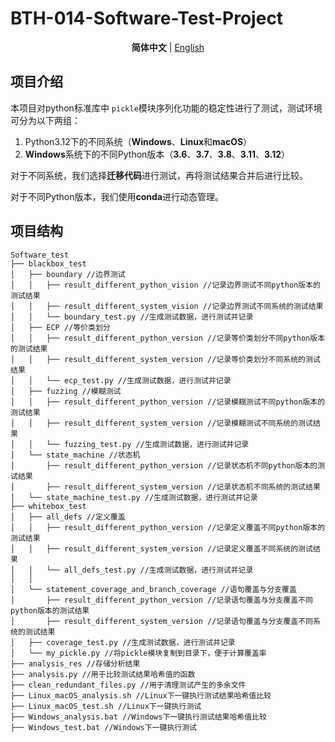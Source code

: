 # BTH-014-Software-Test-Project

<div align="center">

**简体中文** | [English](./README_EN.md)

</div>

## 项目介绍

本项目对python标准库中 `pickle`模块序列化功能的稳定性进行了测试，测试环境可分为以下两组：

1. Python3.12下的不同系统（**Windows**、**Linux**和**macOS**）
2. **Windows**系统下的不同Python版本（**3.6**、**3.7**、**3.8**、**3.11**、**3.12**）

对于不同系统，我们选择**迁移代码**进行测试，再将测试结果合并后进行比较。

对于不同Python版本，我们使用**conda**进行动态管理。

## 项目结构

```
Software_test
├── blackbox_test
│   ├── boundary //边界测试
│   │   ├── result_different_python_vision //记录边界测试不同python版本的测试结果
│   │   ├── result_different_system_vision //记录边界测试不同系统的测试结果
│   │   └── boundary_test.py //生成测试数据，进行测试并记录
│   ├── ECP //等价类划分
│   │   ├── result_different_python_version //记录等价类划分不同python版本的测试结果
│   │   ├── result_different_system_version //记录等价类划分不同系统的测试结果
│   │   └── ecp_test.py //生成测试数据，进行测试并记录
│   ├── fuzzing //模糊测试
│   │   ├── result_different_python_version //记录模糊测试不同python版本的测试结果
│   │   ├── result_different_system_version //记录模糊测试不同系统的测试结果
│   │   └── fuzzing_test.py //生成测试数据，进行测试并记录
│   └── state_machine //状态机
│       ├── result_different_python_version //记录状态机不同python版本的测试结果
│       ├── result_different_system_version //记录状态机不同系统的测试结果
│	└── state_machine_test.py //生成测试数据，进行测试并记录
├── whitebox_test
│   ├── all_defs //定义覆盖
│   │   ├── result_different_python_version //记录定义覆盖不同python版本的测试结果
│   │   ├── result_different_system_version //记录定义覆盖不同系统的测试结果
│   │   └── all_defs_test.py //生成测试数据，进行测试并记录
│   │   
│   └── statement_coverage_and_branch_coverage //语句覆盖与分支覆盖
│       ├── result_different_python_version //记录语句覆盖与分支覆盖不同python版本的测试结果
│       ├── result_different_system_version //记录语句覆盖与分支覆盖不同系统的测试结果
│	├── coverage_test.py //生成测试数据，进行测试并记录
│	└── my_pickle.py //将pickle模块复制到目录下，便于计算覆盖率
├── analysis_res //存储分析结果
├── analysis.py //用于比较测试结果哈希值的函数
├── clean_redundant_files.py //用于清理测试产生的多余文件
├── Linux_macOS_analysis.sh //Linux下一键执行测试结果哈希值比较
├── Linux_macOS_test.sh //Linux下一键执行测试
├── Windows_analysis.bat //Windows下一键执行测试结果哈希值比较
├── Windows_test.bat //Windows下一键执行测试
```
